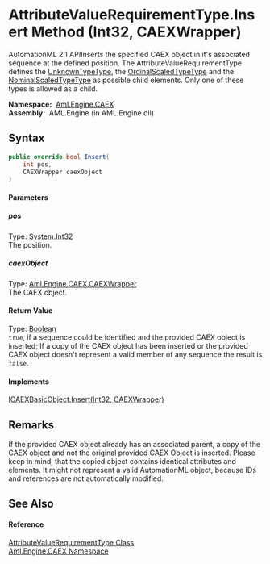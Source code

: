 AttributeValueRequirementType.Insert Method (Int32, CAEXWrapper)
================================================================
AutomationML 2.1 APIInserts the specified CAEX object in it's associated sequence at the defined position. The AttributeValueRequirementType defines the [UnknownTypeType][1], the [OrdinalScaledTypeType][2] and the [NominalScaledTypeType][3] as possible child elements. Only one of these types is allowed as a child.

  **Namespace:**  [Aml.Engine.CAEX][4]  
  **Assembly:**  AML.Engine (in AML.Engine.dll)

Syntax
------

```csharp
public override bool Insert(
	int pos,
	CAEXWrapper caexObject
)
```

#### Parameters

##### *pos*
Type: [System.Int32][5]  
The position.

##### *caexObject*
Type: [Aml.Engine.CAEX.CAEXWrapper][6]  
The CAEX object.

#### Return Value
Type: [Boolean][7]  
`true`, if a sequence could be identified and the provided CAEX object is inserted; If a copy of the CAEX object has been inserted or the provided CAEX object doesn't represent a valid member of any sequence the result is `false`. 
#### Implements
[ICAEXBasicObject.Insert(Int32, CAEXWrapper)][8]  


Remarks
-------
 If the provided CAEX object already has an associated parent, a copy of the CAEX object and not the original provided CAEX Object is inserted. Please keep in mind, that the copied object contains identical attributes and elements. It might not represent a valid AutomationML object, because IDs and references are not automatically modified. 

See Also
--------

#### Reference
[AttributeValueRequirementType Class][9]  
[Aml.Engine.CAEX Namespace][4]  

[1]: ../UnknownTypeType/README.md
[2]: ../OrdinalScaledTypeType/README.md
[3]: ../NominalScaledTypeType/README.md
[4]: ../README.md
[5]: https://docs.microsoft.com/dotnet/api/system.int32
[6]: ../CAEXWrapper/README.md
[7]: https://docs.microsoft.com/dotnet/api/system.boolean
[8]: ../ICAEXBasicObject/Insert_1.md
[9]: README.md
[10]: https://www.automationml.org
[11]: ../../icons/logoShade.png